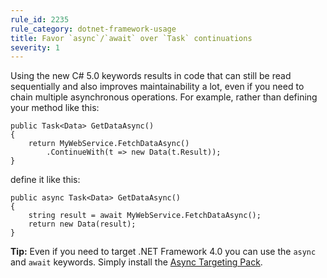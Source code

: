 ```yaml
---
rule_id: 2235
rule_category: dotnet-framework-usage
title: Favor `async`/`await` over `Task` continuations
severity: 1
---
```

Using the new C# 5.0 keywords results in code that can still be read sequentially and also improves maintainability a lot, even if you need to chain multiple asynchronous operations. For example, rather than defining your method like this:

	public Task<Data> GetDataAsync()
	{
		return MyWebService.FetchDataAsync()
			.ContinueWith(t => new Data(t.Result));
	}

define it like this:

	public async Task<Data> GetDataAsync()
	{
		string result = await MyWebService.FetchDataAsync();
		return new Data(result);
	}

**Tip:** Even if you need to target .NET Framework 4.0 you can use the `async` and `await` keywords. Simply install the [Async Targeting Pack](http://www.microsoft.com/en-us/download/details.aspx?id=29576).
